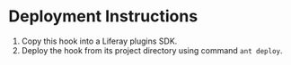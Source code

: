 # Deployment Instructions

1. Copy this hook into a Liferay plugins SDK.
2. Deploy the hook from its project directory using command `ant deploy`.